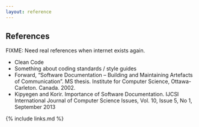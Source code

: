 ```yaml
---
layout: reference
---
```


## References

FIXME: Need real references when internet exists again.

- Clean Code
- Something about coding standards / style guides
- Forward, “Software Documentation – Building and Maintaining Artefacts of Communication”. MS thesis. Institute for Computer Science, Ottawa-Carleton. Canada. 2002.
- Kipyegen and Korir. Importance of Software Documentation. IJCSI International Journal of Computer Science Issues, Vol. 10, Issue 5, No 1, September 2013

{% include links.md %}
